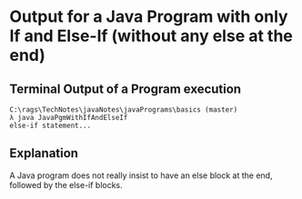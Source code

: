 # Output for a Java Program with only If and Else-If (without any else at the end)

## Terminal Output of a Program execution
```
C:\rags\TechNotes\javaNotes\javaPrograms\basics (master)
λ java JavaPgmWithIfAndElseIf
else-if statement...
```

## Explanation
A Java program does not really insist to have an else block at the end, followed by 
the else-if blocks. 

